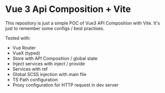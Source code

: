 # Vue 3 Api Composition + Vite

This repository is just a simple POC of Vue3 API Composition with Vite. It's just to remember some configs / best practises.   

Tested with:
- Vue Router
- VueX (typed)
- Store with API Composition / global state
- Inject services with inject / provide
- Services with ref
- Global SCSS injection with main file
- TS Path configuration
- Proxy configuration for HTTP request in dev server
